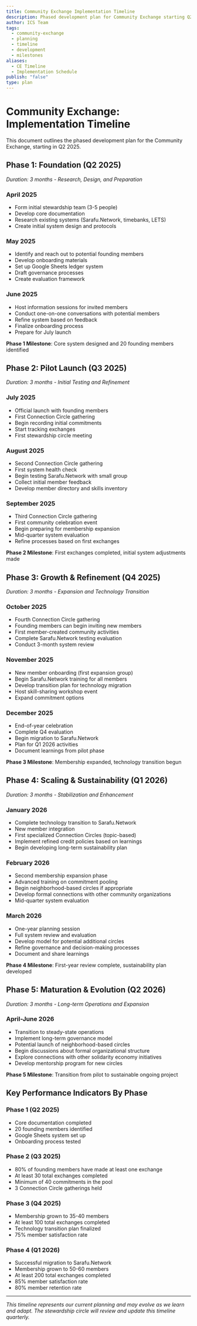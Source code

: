 ```yaml
---
title: Community Exchange Implementation Timeline
description: Phased development plan for Community Exchange starting Q2 2025, including milestones and key performance indicators
author: ICS Team
tags:
  - community-exchange
  - planning
  - timeline
  - development
  - milestones
aliases:
  - CE Timeline
  - Implementation Schedule
publish: "false"
type: plan
---
```


# Community Exchange: Implementation Timeline

This document outlines the phased development plan for the Community Exchange, starting in Q2 2025.

## Phase 1: Foundation (Q2 2025)
*Duration: 3 months - Research, Design, and Preparation*

### April 2025
- Form initial stewardship team (3-5 people)
- Develop core documentation
- Research existing systems (Sarafu.Network, timebanks, LETS)
- Create initial system design and protocols

### May 2025
- Identify and reach out to potential founding members
- Develop onboarding materials
- Set up Google Sheets ledger system
- Draft governance processes
- Create evaluation framework

### June 2025
- Host information sessions for invited members
- Conduct one-on-one conversations with potential members
- Refine system based on feedback
- Finalize onboarding process
- Prepare for July launch

**Phase 1 Milestone**: Core system designed and 20 founding members identified

## Phase 2: Pilot Launch (Q3 2025)
*Duration: 3 months - Initial Testing and Refinement*

### July 2025
- Official launch with founding members
- First Connection Circle gathering
- Begin recording initial commitments
- Start tracking exchanges
- First stewardship circle meeting

### August 2025
- Second Connection Circle gathering
- First system health check
- Begin testing Sarafu.Network with small group
- Collect initial member feedback
- Develop member directory and skills inventory

### September 2025
- Third Connection Circle gathering
- First community celebration event
- Begin preparing for membership expansion
- Mid-quarter system evaluation
- Refine processes based on first exchanges

**Phase 2 Milestone**: First exchanges completed, initial system adjustments made

## Phase 3: Growth & Refinement (Q4 2025)
*Duration: 3 months - Expansion and Technology Transition*

### October 2025
- Fourth Connection Circle gathering
- Founding members can begin inviting new members
- First member-created community activities
- Complete Sarafu.Network testing evaluation
- Conduct 3-month system review

### November 2025
- New member onboarding (first expansion group)
- Begin Sarafu.Network training for all members
- Develop transition plan for technology migration
- Host skill-sharing workshop event
- Expand commitment options

### December 2025
- End-of-year celebration
- Complete Q4 evaluation
- Begin migration to Sarafu.Network
- Plan for Q1 2026 activities
- Document learnings from pilot phase

**Phase 3 Milestone**: Membership expanded, technology transition begun

## Phase 4: Scaling & Sustainability (Q1 2026)
*Duration: 3 months - Stabilization and Enhancement*

### January 2026
- Complete technology transition to Sarafu.Network
- New member integration
- First specialized Connection Circles (topic-based)
- Implement refined credit policies based on learnings
- Begin developing long-term sustainability plan

### February 2026
- Second membership expansion phase
- Advanced training on commitment pooling
- Begin neighborhood-based circles if appropriate
- Develop formal connections with other community organizations
- Mid-quarter system evaluation

### March 2026
- One-year planning session
- Full system review and evaluation
- Develop model for potential additional circles
- Refine governance and decision-making processes
- Document and share learnings

**Phase 4 Milestone**: First-year review complete, sustainability plan developed

## Phase 5: Maturation & Evolution (Q2 2026)
*Duration: 3 months - Long-term Operations and Expansion*

### April-June 2026
- Transition to steady-state operations
- Implement long-term governance model
- Potential launch of neighborhood-based circles
- Begin discussions about formal organizational structure
- Explore connections with other solidarity economy initiatives
- Develop mentorship program for new circles

**Phase 5 Milestone**: Transition from pilot to sustainable ongoing project

## Key Performance Indicators By Phase

### Phase 1 (Q2 2025)
- Core documentation completed
- 20 founding members identified
- Google Sheets system set up
- Onboarding process tested

### Phase 2 (Q3 2025)
- 80% of founding members have made at least one exchange
- At least 30 total exchanges completed
- Minimum of 40 commitments in the pool
- 3 Connection Circle gatherings held

### Phase 3 (Q4 2025)
- Membership grown to 35-40 members
- At least 100 total exchanges completed
- Technology transition plan finalized
- 75% member satisfaction rate

### Phase 4 (Q1 2026)
- Successful migration to Sarafu.Network
- Membership grown to 50-60 members
- At least 200 total exchanges completed
- 85% member satisfaction rate
- 80% member retention rate

---

*This timeline represents our current planning and may evolve as we learn and adapt. The stewardship circle will review and update this timeline quarterly.*
